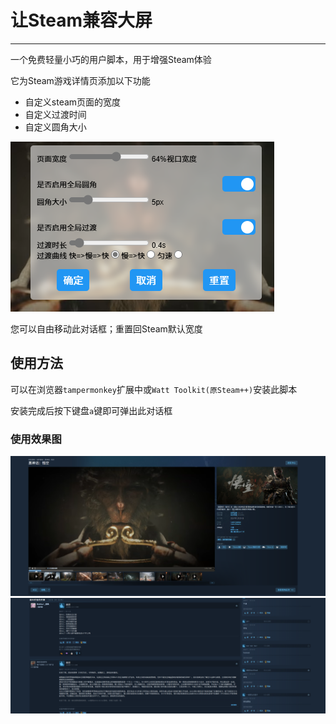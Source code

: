# 让Steam兼容大屏
<hr/>
一个免费轻量小巧的用户脚本，用于增强Steam体验

它为Steam游戏详情页添加以下功能

* 自定义steam页面的宽度
* 自定义过渡时间
* 自定义圆角大小

![对话框](image/img.png)

您可以自由移动此对话框；重置回Steam默认宽度
## 使用方法
可以在浏览器``tampermonkey``扩展中或``Watt Toolkit(原Steam++)``安装此脚本

安装完成后按下键盘``a``键即可弹出此对话框
### 使用效果图
![对话框](image/img1.png)
![对话框](image/img2.png)
